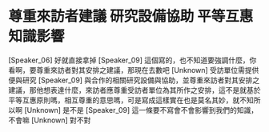 # 尊重來訪者建議 研究設備協助 平等互惠 知識影響

[Speaker_06] 好就直接拿掉
[Speaker_09] 這個寫的，也不知道要強調什麼，你看啊，要尊重來訪者對其安排之建議，那現在去數吧
[Unknown] 受訪單位需提供便與研究
[Speaker_09] 與合作的相關研究設備與協助，並尊重來訪者對其安排之建議，那他想表達什麼，來訪者應尊重受訪者單位為其所作之安排，這不是就基於平等互惠原則嗎，相互尊重的意思嗎，可是寫成這樣實在也是莫名其妙，就不知所以啊
[Unknown] 是不是
[Speaker_09] 這一條要不寫會不會影響到我們的知識，不會嘛
[Unknown] 對不對